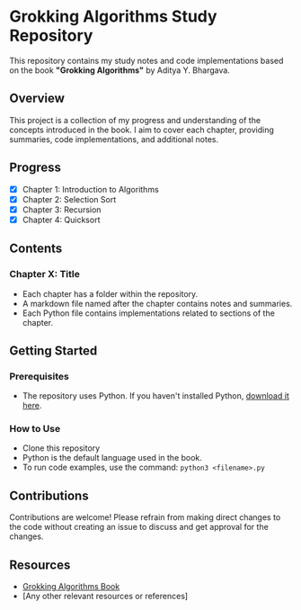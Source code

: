 # Grokking Algorithms Study Repository

This repository contains my study notes and code implementations based on the book **"Grokking Algorithms"** by Aditya Y. Bhargava.

## Overview

This project is a collection of my progress and understanding of the concepts introduced in the book. I aim to cover each chapter, providing summaries, code implementations, and additional notes.

## Progress

- [x] Chapter 1: Introduction to Algorithms
- [x] Chapter 2: Selection Sort
- [x] Chapter 3: Recursion
- [x] Chapter 4: Quicksort

## Contents

### Chapter X: Title
- Each chapter has a folder within the repository.
- A markdown file named after the chapter contains notes and summaries.
- Each Python file contains implementations related to sections of the chapter.

<!-- Add new sections for each chapter as you progress -->

## Getting Started

### Prerequisites
- The repository uses Python. If you haven't installed Python, [download it here](link-to-python-download).

### How to Use
- Clone this repository
- Python is the default language used in the book.
- To run code examples, use the command: `python3 <filename>.py`

## Contributions
Contributions are welcome! 
Please refrain from making direct changes to the code without creating an issue to discuss and get approval for the changes.

## Resources
- [Grokking Algorithms Book](link-to-book)
- [Any other relevant resources or references]

